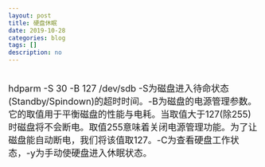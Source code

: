 ```yaml
---
layout: post
title: 硬盘休眠
date: 2019-10-28
categories: blog
tags: []
description: no
---
```

<font size="4">
<br/> hdparm -S 30 -B 127 /dev/sdb -S为磁盘进入待命状态 (Standby/Spindown)的超时时间。-B为磁盘的电源管理参数。它的取值用于平衡磁盘的性能与电耗。当取值大于127(除255)时磁盘将不会断电。取值255意味着关闭电源管理功能。为了让磁盘能自动断电，我们将该值取127。-C为查看硬盘工作状态，-y为手动使硬盘进入休眠状态。
